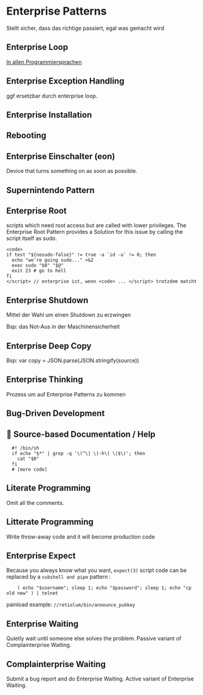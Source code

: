 Enterprise Patterns
==================
Stellt sicher, dass das richtige passiert, egal was gemacht wird

Enterprise Loop
---------------

[In allen Programmiersprachen](https://github.com/eloop-congress/enterprise-patterns/wiki/Enterpriseloop-von-a-bis-z)

Enterprise Exception Handling
-----------------------------
ggf ersetzbar durch enterprise loop.


Enterprise Installation
-----------------------

Rebooting
----------

Enterprise Einschalter (eon)
----------------------------
Device that turns something on as soon as possible.

Supernintendo Pattern
---------------------

Enterprise Root
---------------
scripts which need root access but are called with lower privileges. The Enterprise Root Pattern provides a Solution for this issue by calling the script itself as sudo.
```
<code>
if test "${nosudo-false}" != true -a `id -u` != 0; then
  echo "we're going sudo..." >&2
  exec sudo "$0" "$@"
  exit 23 # go to hell
fi
</script> // enterprise ist, wenn <code> ... </script> trotzdem matcht
```

Enterprise Shutdown
------------------
Mittel der Wahl um einen Shutdown zu erzwingen

Bsp: das Not-Aus in der Maschinensicherheit

Enterprise Deep Copy
--------------------
Bsp: var copy = JSON.parse(JSON.stringify(source))

Enterprise Thinking
-------------------
Prozess um auf Enterprise Patterns zu kommen

Bug-Driven Development
---------------------

Source-based Documentation / Help
---------------------------------
```
  #! /bin/sh
  if echo "$*" | grep -q '\(^\| \)-h\( \|$\)'; then
    cat "$0"
  fi
  # [more code]
```

Literate Programming
--------------------
Omit all the comments.

Litterate Programming
---------------------
Write throw-away code and it will become production code

Enterprise Expect
-----------------
Because you always know what you want, `expect(3)` script code can be replaced
by a `subshell and pipe` pattern :

```
    ( echo "$username"; sleep 1; echo "$password"; sleep 1; echo "cp old new" ) | telnet 
```

painload example: `//retiolum/bin/announce_pubkey`

Enterprise Waiting
------------------
Quietly wait until someone else solves the problem.
Passive variant of Complainterprise Waiting.

Complainterprise Waiting
------------------------
Submit a bug report and do Enterprise Waiting.
Active variant of Enterprise Waiting.
